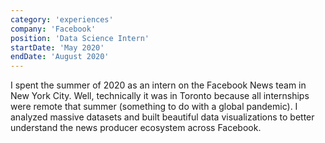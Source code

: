 ```yaml
---
category: 'experiences'
company: 'Facebook'
position: 'Data Science Intern'
startDate: 'May 2020'
endDate: 'August 2020'
---
```


I spent the summer of 2020 as an intern on the Facebook News team in New York City. Well, technically it was in Toronto because all internships were remote that summer (something to do with a global pandemic). I analyzed massive datasets and built beautiful data visualizations to better understand the news producer ecosystem across Facebook.

